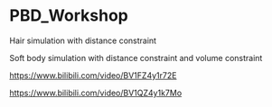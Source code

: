 # PBD_Workshop
Hair simulation with distance constraint

Soft body simulation with distance constraint and volume constraint

https://www.bilibili.com/video/BV1FZ4y1r72E

https://www.bilibili.com/video/BV1QZ4y1k7Mo
